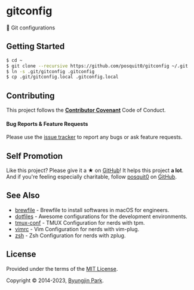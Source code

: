 # gitconfig

📝 Git configurations


## Getting Started

```sh
$ cd ~
$ git clone --recursive https://github.com/posquit0/gitconfig ~/.git
$ ln -s .git/gitconfig .gitconfig
$ cp .git/gitconfig.local .gitconfig.local
```


## Contributing

This project follows the [**Contributor Covenant**](http://contributor-covenant.org/version/1/4/) Code of Conduct.

#### Bug Reports & Feature Requests

Please use the [issue tracker](https://github.com/posquit0/gitconfig/issues) to report any bugs or ask feature requests.


## Self Promotion

Like this project? Please give it a ★  on [GitHub](https://github.com/posquit0/gitconfig)! It helps this project **a lot**.
And if you're feeling especially charitable, follow [posquit0](https://www.posquit0.com) on [GitHub](https://github.com/posquit0).


## See Also

- [brewfile](https://github.com/posquit0/brewfile) - Brewfile to install softwares in macOS for engineers.
- [dotfiles](https://github.com/posquit0/dotfiles) - Awesome configurations for the development environments.
- [tmux-conf](https://github.com/posquit0/tmux-conf) - TMUX Configuration for nerds with tpm.
- [vimrc](https://github.com/posquit0/vimrc) - Vim Configuration for nerds with vim-plug.
- [zsh](https://github.com/posquit0/zshrc) - Zsh Configuration for nerds with zplug.


## License

Provided under the terms of the [MIT License](https://github.com/posquit0/gitconfig/blob/main/LICENSE).

Copyright © 2014-2023, [Byungjin Park](https://www.posquit0.com).
